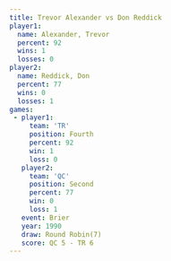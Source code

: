 ```yaml
---
title: Trevor Alexander vs Don Reddick
player1:                 
  name: Alexander, Trevor
  percent: 92            
  wins: 1                
  losses: 0              
player2:                 
  name: Reddick, Don     
  percent: 77            
  wins: 0                
  losses: 1              
games:
 - player1:          
     team: 'TR'      
     position: Fourth
     percent: 92     
     win: 1          
     loss: 0         
   player2:          
     team: 'QC'      
     position: Second
     percent: 77     
     win: 0          
     loss: 1         
   event: Brier        
   year: 1990          
   draw: Round Robin(7)
   score: QC 5 - TR 6  
---
```

